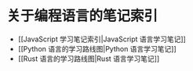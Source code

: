 # 关于编程语言的笔记索引

- [[JavaScript 学习笔记索引|JavaScript 语言学习笔记]]
- [[Python 语言的学习路线图|Python 语言学习笔记]]
- [[Rust 语言的学习路线图|Rust 语言学习笔记]]
